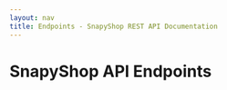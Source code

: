 ```yaml
---
layout: nav
title: Endpoints - SnapyShop REST API Documentation
---
```


<h1 class="page-header">SnapyShop API Endpoints</h1>